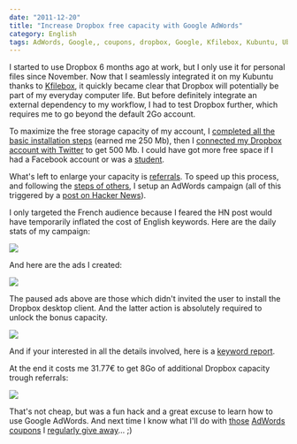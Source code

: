 ```yaml
---
date: "2011-12-20"
title: "Increase Dropbox free capacity with Google AdWords"
category: English
tags: AdWords, Google,, coupons, dropbox, Google, Kfilebox, Kubuntu, Ubuntu
---
```


I started to use Dropbox 6 months ago at work, but I only use it for personal files since November. Now that I seamlessly integrated it on my Kubuntu thanks to [Kfilebox](https://kdropbox.deuteros.es), it quickly became clear that Dropbox will potentially be part of my everyday computer life. But before definitely integrate an external dependency to my workflow, I had to test Dropbox further, which requires me to go beyond the default 2Go account.

To maximize the free storage capacity of my account, I [completed all the basic installation steps](https://dropbox.com/gs) (earned me 250 Mb), then I [connected my Dropbox account with Twitter](https://dropbox.com/free) to get 500 Mb. I could have got more free space if I had a Facebook account or was a [student](https://dropbox.com/edu).

What's left to enlarge your capacity is [referrals](https://dropbox.com/account#referrals). To speed up this process, and following the [steps of others](https://vladik.rikhter.org/2011/09/22/maxing-out-your-dropbox-referrals-how-i-got-16gb-for-less-than-10/), I setup an AdWords campaign (all of this triggered by a [post on Hacker News](https://news.ycombinator.com/item?id=3126173)).

I only targeted the French audience because I feared the HN post would have temporarily inflated the cost of English keywords. Here are the daily stats of my campaign:

![](/uploads/2011/dropbox-adwords-campaign-daily-stats.png)

And here are the ads I created:

![](/uploads/2011/dropbox-adwords-campaign-text-ads-details.png)

The paused ads above are those which didn't invited the user to install the Dropbox desktop client. And the latter action is absolutely required to unlock the bonus capacity.

![](/uploads/2011/dropbox-referrals.png)

And if your interested in all the details involved, here is a [keyword report](/uploads/2011/dropbox-adwords-campaign-keyword-report.pdf).

At the end it costs me 31.77€ to get 8Go of additional Dropbox capacity trough referrals:

![](/uploads/2011/dropbox-adwords-campaign-france-report.png)

That's not cheap, but was a fun hack and a great excuse to learn how to use Google AdWords. And next time I know what I'll do with [those](https://kevin.deldycke.com/2009/12/deux-bons-50-euros-offerts-google-adwords/) [AdWords coupons](https://kevin.deldycke.com/2010/02/google-adwords-bon-reduction-75-euros-offert/) I [regularly give away](https://kevin.deldycke.com/2010/10/75-euros-de-publicite-offerte-sur-google-adword/)... ;)
